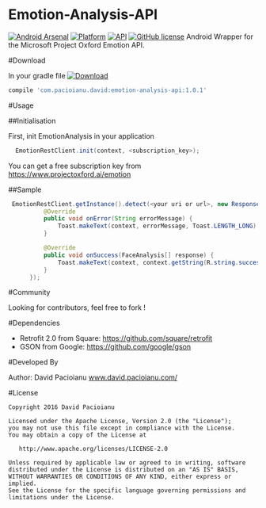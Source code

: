 # Emotion-Analysis-API
 [![Android Arsenal](https://img.shields.io/badge/Android%20Arsenal-Emotion--Analysis--API-green.svg?style=true)](https://android-arsenal.com/details/1/3070)
[![Platform](https://img.shields.io/badge/Platform-Android-green.svg)](http://developer.android.com/index.html) [![API](https://img.shields.io/badge/API-9%2B-blue.svg)](https://android-arsenal.com/api?level=9)
[![GitHub license](https://img.shields.io/badge/license-Apache%202-blue.svg)](https://raw.githubusercontent.com/DavidPacioianu/Emotion-Analysis-API/master/LICENSE)
Android Wrapper for the Microsoft Project Oxford Emotion API.

#Download

In your gradle file [ ![Download](https://api.bintray.com/packages/davidpacioianu/maven/emotion-analysis-api/images/download.svg) ](https://bintray.com/davidpacioianu/maven/emotion-analysis-api/_latestVersion)
```groovy
compile 'com.pacioianu.david:emotion-analysis-api:1.0.1'
```

#Usage

##Initialisation

First, init EmotionAnalysis in your application
```java
  EmotionRestClient.init(context, <subscription_key>);
```
You can get a free subscription key from https://www.projectoxford.ai/emotion

##Sample

```java
 EmotionRestClient.getInstance().detect(<your uri or url>, new ResponseCallback() {
          @Override
          public void onError(String errorMessage) {
              Toast.makeText(context, errorMessage, Toast.LENGTH_LONG).show();
          }

          @Override
          public void onSuccess(FaceAnalysis[] response) {
              Toast.makeText(context, context.getString(R.string.successfully_analysed), Toast.LENGTH_LONG).show();
          }
      });
```


#Community

Looking for contributors, feel free to fork !

#Dependencies

- Retrofit 2.0 from Square: https://github.com/square/retrofit
- GSON from Google: https://github.com/google/gson

#Developed By

Author: David Pacioianu www.david.pacioianu.com/

#License

    Copyright 2016 David Pacioianu

    Licensed under the Apache License, Version 2.0 (the "License");
    you may not use this file except in compliance with the License.
    You may obtain a copy of the License at

       http://www.apache.org/licenses/LICENSE-2.0

    Unless required by applicable law or agreed to in writing, software
    distributed under the License is distributed on an "AS IS" BASIS,
    WITHOUT WARRANTIES OR CONDITIONS OF ANY KIND, either express or implied.
    See the License for the specific language governing permissions and
    limitations under the License.
